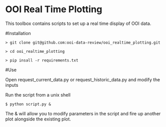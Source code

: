# OOI Real Time Plotting
This toolbox contains scripts to set up a real time display of OOI data.


#Installation

    > git clone git@github.com:ooi-data-review/ooi_realtime_plotting.git

    > cd ooi_realtime_plotting

    > pip insall -r requirements.txt


#Use

Open request_current_data.py or request_historic_data.py and modify the inputs

Run the script from a unix shell

    $ python script.py &

The & will allow you to modify parameters in the script and fire up another plot alongside the existing plot.
